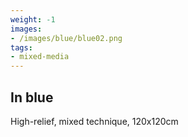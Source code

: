 ```yaml
---
weight: -1
images:
- /images/blue/blue02.png
tags:
- mixed-media
---
```


## In blue

High-relief, mixed technique, 120x120cm
